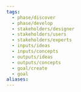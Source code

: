 ```yaml
---
tags:
  - phase/discover
  - phase/develop
  - stakeholders/designer
  - stakeholders/users
  - stakeholders/experts
  - inputs/ideas
  - inputs/concepts
  - outputs/ideas
  - outputs/concepts
  - goal/create
  - goal
aliases:
---
```

